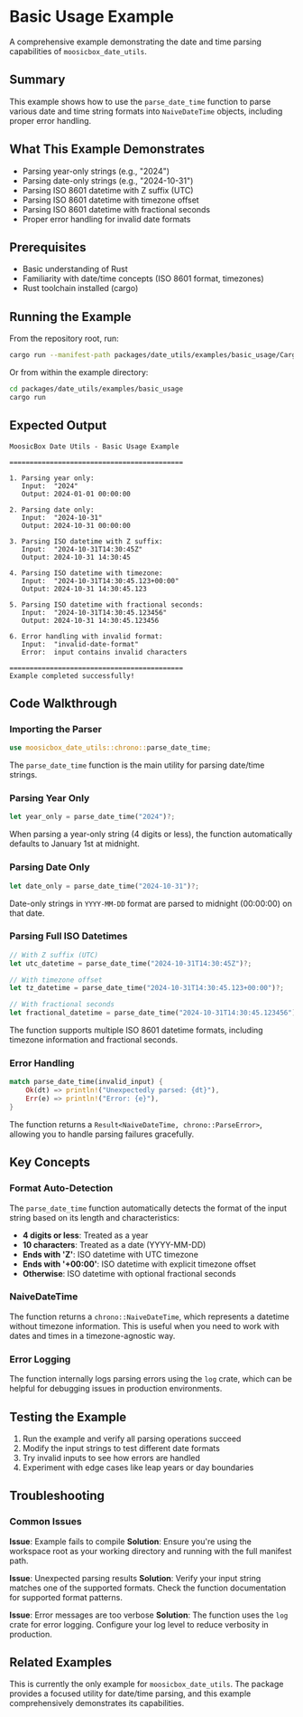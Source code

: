 # Basic Usage Example

A comprehensive example demonstrating the date and time parsing capabilities of `moosicbox_date_utils`.

## Summary

This example shows how to use the `parse_date_time` function to parse various date and time string formats into `NaiveDateTime` objects, including proper error handling.

## What This Example Demonstrates

- Parsing year-only strings (e.g., "2024")
- Parsing date-only strings (e.g., "2024-10-31")
- Parsing ISO 8601 datetime with Z suffix (UTC)
- Parsing ISO 8601 datetime with timezone offset
- Parsing ISO 8601 datetime with fractional seconds
- Proper error handling for invalid date formats

## Prerequisites

- Basic understanding of Rust
- Familiarity with date/time concepts (ISO 8601 format, timezones)
- Rust toolchain installed (cargo)

## Running the Example

From the repository root, run:

```bash
cargo run --manifest-path packages/date_utils/examples/basic_usage/Cargo.toml
```

Or from within the example directory:

```bash
cd packages/date_utils/examples/basic_usage
cargo run
```

## Expected Output

```
MoosicBox Date Utils - Basic Usage Example

===========================================

1. Parsing year only:
   Input:  "2024"
   Output: 2024-01-01 00:00:00

2. Parsing date only:
   Input:  "2024-10-31"
   Output: 2024-10-31 00:00:00

3. Parsing ISO datetime with Z suffix:
   Input:  "2024-10-31T14:30:45Z"
   Output: 2024-10-31 14:30:45

4. Parsing ISO datetime with timezone:
   Input:  "2024-10-31T14:30:45.123+00:00"
   Output: 2024-10-31 14:30:45.123

5. Parsing ISO datetime with fractional seconds:
   Input:  "2024-10-31T14:30:45.123456"
   Output: 2024-10-31 14:30:45.123456

6. Error handling with invalid format:
   Input:  "invalid-date-format"
   Error:  input contains invalid characters

===========================================
Example completed successfully!
```

## Code Walkthrough

### Importing the Parser

```rust
use moosicbox_date_utils::chrono::parse_date_time;
```

The `parse_date_time` function is the main utility for parsing date/time strings.

### Parsing Year Only

```rust
let year_only = parse_date_time("2024")?;
```

When parsing a year-only string (4 digits or less), the function automatically defaults to January 1st at midnight.

### Parsing Date Only

```rust
let date_only = parse_date_time("2024-10-31")?;
```

Date-only strings in `YYYY-MM-DD` format are parsed to midnight (00:00:00) on that date.

### Parsing Full ISO Datetimes

```rust
// With Z suffix (UTC)
let utc_datetime = parse_date_time("2024-10-31T14:30:45Z")?;

// With timezone offset
let tz_datetime = parse_date_time("2024-10-31T14:30:45.123+00:00")?;

// With fractional seconds
let fractional_datetime = parse_date_time("2024-10-31T14:30:45.123456")?;
```

The function supports multiple ISO 8601 datetime formats, including timezone information and fractional seconds.

### Error Handling

```rust
match parse_date_time(invalid_input) {
    Ok(dt) => println!("Unexpectedly parsed: {dt}"),
    Err(e) => println!("Error: {e}"),
}
```

The function returns a `Result<NaiveDateTime, chrono::ParseError>`, allowing you to handle parsing failures gracefully.

## Key Concepts

### Format Auto-Detection

The `parse_date_time` function automatically detects the format of the input string based on its length and characteristics:

- **4 digits or less**: Treated as a year
- **10 characters**: Treated as a date (YYYY-MM-DD)
- **Ends with 'Z'**: ISO datetime with UTC timezone
- **Ends with '+00:00'**: ISO datetime with explicit timezone offset
- **Otherwise**: ISO datetime with optional fractional seconds

### NaiveDateTime

The function returns a `chrono::NaiveDateTime`, which represents a datetime without timezone information. This is useful when you need to work with dates and times in a timezone-agnostic way.

### Error Logging

The function internally logs parsing errors using the `log` crate, which can be helpful for debugging issues in production environments.

## Testing the Example

1. Run the example and verify all parsing operations succeed
2. Modify the input strings to test different date formats
3. Try invalid inputs to see how errors are handled
4. Experiment with edge cases like leap years or day boundaries

## Troubleshooting

### Common Issues

**Issue**: Example fails to compile
**Solution**: Ensure you're using the workspace root as your working directory and running with the full manifest path.

**Issue**: Unexpected parsing results
**Solution**: Verify your input string matches one of the supported formats. Check the function documentation for supported format patterns.

**Issue**: Error messages are too verbose
**Solution**: The function uses the `log` crate for error logging. Configure your log level to reduce verbosity in production.

## Related Examples

This is currently the only example for `moosicbox_date_utils`. The package provides a focused utility for date/time parsing, and this example comprehensively demonstrates its capabilities.
